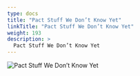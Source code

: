 ```yaml
---
type: docs
title: "Pact Stuff We Don’t Know Yet"
linkTitle: "Pact Stuff We Don’t Know Yet"
weight: 193
description: >
  Pact Stuff We Don’t Know Yet
---
```


![Pact Stuff We Don’t Know Yet](/images/bootcamp-slides/microservices-bootcamp/Slide193.PNG)

